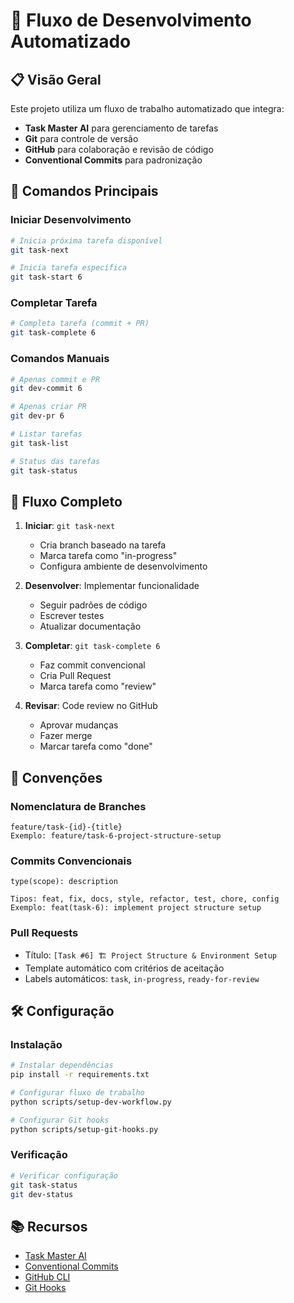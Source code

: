 # 🤖 Fluxo de Desenvolvimento Automatizado

## 📋 Visão Geral

Este projeto utiliza um fluxo de trabalho automatizado que integra:
- **Task Master AI** para gerenciamento de tarefas
- **Git** para controle de versão
- **GitHub** para colaboração e revisão de código
- **Conventional Commits** para padronização

## 🚀 Comandos Principais

### Iniciar Desenvolvimento
```bash
# Inicia próxima tarefa disponível
git task-next

# Inicia tarefa específica
git task-start 6
```

### Completar Tarefa
```bash
# Completa tarefa (commit + PR)
git task-complete 6
```

### Comandos Manuais
```bash
# Apenas commit e PR
git dev-commit 6

# Apenas criar PR
git dev-pr 6

# Listar tarefas
git task-list

# Status das tarefas
git task-status
```

## 🔄 Fluxo Completo

1. **Iniciar**: `git task-next`
   - Cria branch baseado na tarefa
   - Marca tarefa como "in-progress"
   - Configura ambiente de desenvolvimento

2. **Desenvolver**: Implementar funcionalidade
   - Seguir padrões de código
   - Escrever testes
   - Atualizar documentação

3. **Completar**: `git task-complete 6`
   - Faz commit convencional
   - Cria Pull Request
   - Marca tarefa como "review"

4. **Revisar**: Code review no GitHub
   - Aprovar mudanças
   - Fazer merge
   - Marcar tarefa como "done"

## 📝 Convenções

### Nomenclatura de Branches
```
feature/task-{id}-{title}
Exemplo: feature/task-6-project-structure-setup
```

### Commits Convencionais
```
type(scope): description

Tipos: feat, fix, docs, style, refactor, test, chore, config
Exemplo: feat(task-6): implement project structure setup
```

### Pull Requests
- Título: `[Task #6] 🏗️ Project Structure & Environment Setup`
- Template automático com critérios de aceitação
- Labels automáticos: `task`, `in-progress`, `ready-for-review`

## 🛠️ Configuração

### Instalação
```bash
# Instalar dependências
pip install -r requirements.txt

# Configurar fluxo de trabalho
python scripts/setup-dev-workflow.py

# Configurar Git hooks
python scripts/setup-git-hooks.py
```

### Verificação
```bash
# Verificar configuração
git task-status
git dev-status
```

## 📚 Recursos

- [Task Master AI](https://github.com/guipalm4/crypto-bot)
- [Conventional Commits](https://www.conventionalcommits.org/)
- [GitHub CLI](https://cli.github.com/)
- [Git Hooks](https://git-scm.com/book/en/v2/Customizing-Git-Git-Hooks)
